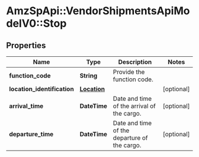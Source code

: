 # AmzSpApi::VendorShipmentsApiModelV0::Stop

## Properties
Name | Type | Description | Notes
------------ | ------------- | ------------- | -------------
**function_code** | **String** | Provide the function code. | 
**location_identification** | [**Location**](Location.md) |  | [optional] 
**arrival_time** | **DateTime** | Date and time of the arrival of the cargo. | [optional] 
**departure_time** | **DateTime** | Date and time of the departure of the cargo. | [optional] 

